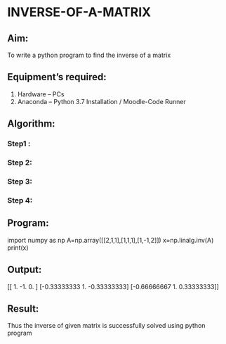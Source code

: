 # INVERSE-OF-A-MATRIX
## Aim:
To write a python program to find the inverse of a matrix
## Equipment’s required:
1. 	Hardware – PCs
2. 	Anaconda – Python 3.7 Installation / Moodle-Code Runner
## Algorithm:
### Step1 : 
### Step 2: 
### Step 3: 
### Step 4: 

## Program:
import numpy as np
A=np.array([[2,1,1],[1,1,1],[1,-1,2]])
x=np.linalg.inv(A)
print(x)
## Output:
[[ 1.         -1.          0.        ]
 [-0.33333333  1.         -0.33333333]
 [-0.66666667  1.          0.33333333]]
## Result:
Thus the inverse of given matrix is successfully solved using python program

